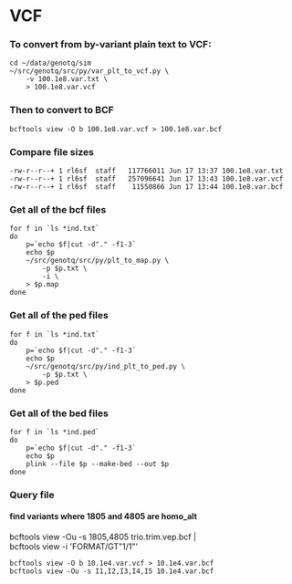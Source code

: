 # VCF

### To convert from by-variant plain text to VCF:

    cd ~/data/genotq/sim
    ~/src/genotq/src/py/var_plt_to_vcf.py \
        -v 100.1e8.var.txt \
        > 100.1e8.var.vcf


### Then to convert to BCF

    bcftools view -O b 100.1e8.var.vcf > 100.1e8.var.bcf

### Compare file sizes

    -rw-r--r--+ 1 rl6sf  staff   117766011 Jun 17 13:37 100.1e8.var.txt
    -rw-r--r--+ 1 rl6sf  staff   257096641 Jun 17 13:43 100.1e8.var.vcf
    -rw-r--r--+ 1 rl6sf  staff    11550866 Jun 17 13:44 100.1e8.var.bcf

### Get all of the bcf files

    for f in `ls *ind.txt`
    do
        p=`echo $f|cut -d"." -f1-3`
        echo $p
        ~/src/genotq/src/py/plt_to_map.py \
            -p $p.txt \
            -i \
        > $p.map
    done

### Get all of the ped files

    for f in `ls *ind.txt`
    do
        p=`echo $f|cut -d"." -f1-3`
        echo $p
        ~/src/genotq/src/py/ind_plt_to_ped.py \
            -p $p.txt \
        > $p.ped 
    done

### Get all of the bed files

    for f in `ls *ind.ped`
    do
        p=`echo $f|cut -d"." -f1-3`
        echo $p
        plink --file $p --make-bed --out $p
    done

### Query file

#### find variants where 1805 and 4805 are homo_alt
bcftools view -Ou -s 1805,4805 trio.trim.vep.bcf | \
    bcftools view -i 'FORMAT/GT"1/1"'


    bcftools view -O b 10.1e4.var.vcf > 10.1e4.var.bcf
    bcftools view -Ou -s I1,I2,I3,I4,I5 10.1e4.var.bcf 
